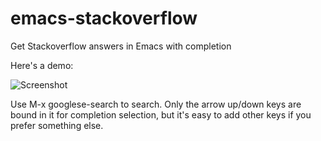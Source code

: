 # emacs-stackoverflow
Get Stackoverflow answers in Emacs with completion

Here's a demo: 

![Screenshot](![Screenshot](https://raw.githubusercontent.com/codecoll/org-backlink/master/screenshot.png))

Use M-x googlese-search to search. Only the arrow up/down keys are bound in it for completion selection, but it's easy to add other keys if you prefer something else.
